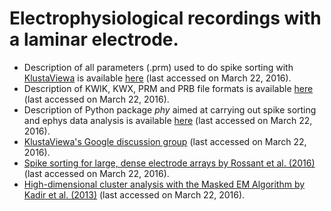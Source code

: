# Electrophysiological recordings with a laminar electrode.

<ul>
<li>Description of all parameters (.prm) used to do spike sorting with <a href="https://github.com/klusta-team/klustaviewa">KlustaViewa</a> is available <a href="https://github.com/klusta-team/klustakwik/">here</a> (last accessed on March 22, 2016).</li>

<li>Description of KWIK, KWX, PRM and PRB file formats is available <a href="https://github.com/klusta-team/kwiklib/wiki/Kwik-format">here</a> (last accessed on March 22, 2016).</li>

<li>Description of Python package <i>phy</i> aimed at carrying out spike sorting and ephys data analysis is available <a href="http://phy.readthedocs.org/en/latest/">here</a> (last accessed on March 22, 2016).</li>

<li><a href="https://groups.google.com/forum/#!forum/klustaviewas">KlustaViewa's Google discussion group</a> (last accessed on March 22, 2016).</li>

<li><a href="http://www.nature.com/neuro/journal/vaop/ncurrent/full/nn.4268.html">Spike sorting for large, dense electrode arrays by Rossant et al. (2016)</a> (last accessed on March 22, 2016).</li>

<li><a href="http://arxiv.org/abs/1309.2848">High-dimensional cluster analysis with the Masked EM Algorithm by Kadir et al. (2013)</a> (last accessed on March 22, 2016).</li>

</ul>
